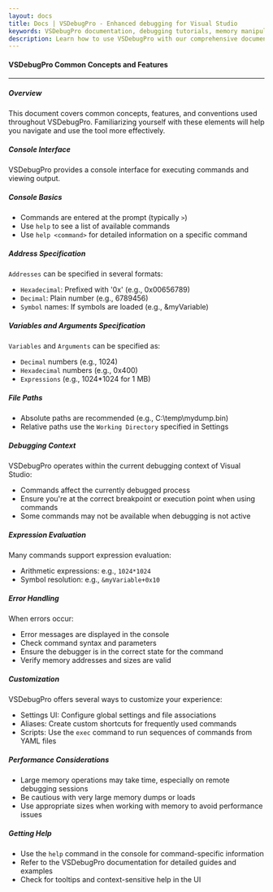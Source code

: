 ```yaml
---
layout: docs
title: Docs | VSDebugPro - Enhanced debugging for Visual Studio
keywords: VSDebugPro documentation, debugging tutorials, memory manipulation, command reference, debugging techniques, Visual Studio extension guide
description: Learn how to use VSDebugPro with our comprehensive documentation. Discover powerful commands, explore common concepts, and unlock advanced debugging techniques to simplify even the most complex debugging tasks.
---
```


#### VSDebugPro Common Concepts and Features
---

##### Overview

This document covers common concepts, features, and conventions used throughout VSDebugPro. Familiarizing yourself with these elements will help you navigate and use the tool more effectively.

##### Console Interface

VSDebugPro provides a console interface for executing commands and viewing output.

##### Console Basics
- Commands are entered at the prompt (typically `>`)
- Use `help` to see a list of available commands
- Use `help <command>` for detailed information on a specific command

##### Address Specification

`Addresses` can be specified in several formats:

- `Hexadecimal`: Prefixed with '0x' (e.g., 0x00656789)
- `Decimal`: Plain number (e.g., 6789456)
- `Symbol` names: If symbols are loaded (e.g., &myVariable)

##### Variables and Arguments Specification

`Variables` and `Arguments` can be specified as:

- `Decimal` numbers (e.g., 1024)
- `Hexadecimal` numbers (e.g., 0x400)
- `Expressions` (e.g., 1024*1024 for 1 MB)

##### File Paths

- Absolute paths are recommended (e.g., C:\temp\mydump.bin)
- Relative paths use the `Working Directory` specified in Settings

##### Debugging Context

VSDebugPro operates within the current debugging context of Visual Studio:

- Commands affect the currently debugged process
- Ensure you're at the correct breakpoint or execution point when using commands
- Some commands may not be available when debugging is not active

##### Expression Evaluation

Many commands support expression evaluation:

- Arithmetic expressions: e.g., `1024*1024`
- Symbol resolution: e.g., `&myVariable+0x10`

##### Error Handling

When errors occur:

- Error messages are displayed in the console
- Check command syntax and parameters
- Ensure the debugger is in the correct state for the command
- Verify memory addresses and sizes are valid

##### Customization

VSDebugPro offers several ways to customize your experience:

- Settings UI: Configure global settings and file associations
- Aliases: Create custom shortcuts for frequently used commands
- Scripts: Use the `exec` command to run sequences of commands from YAML files

##### Performance Considerations

- Large memory operations may take time, especially on remote debugging sessions
- Be cautious with very large memory dumps or loads
- Use appropriate sizes when working with memory to avoid performance issues

##### Getting Help

- Use the `help` command in the console for command-specific information
- Refer to the VSDebugPro documentation for detailed guides and examples
- Check for tooltips and context-sensitive help in the UI
